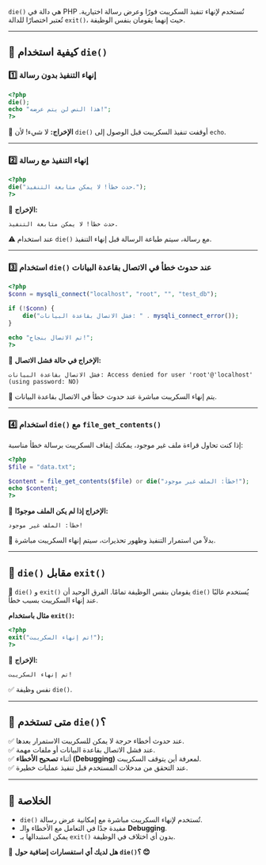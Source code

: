 `die()` هي دالة في PHP تُستخدم لإنهاء تنفيذ السكريبت فورًا وعرض رسالة اختيارية. تُعتبر اختصارًا للدالة `exit()`، حيث إنهما يقومان بنفس الوظيفة.

---

## **📌 كيفية استخدام `die()`**

### **1️⃣ إنهاء التنفيذ بدون رسالة**

```php
<?php
die();
echo "هذا النص لن يتم عرضه!";
?>
```

🔹 **الإخراج:** لا شيء! لأن `die()` أوقفت تنفيذ السكريبت قبل الوصول إلى `echo`.

---

### **2️⃣ إنهاء التنفيذ مع رسالة**

```php
<?php
die("حدث خطأ! لا يمكن متابعة التنفيذ.");
?>
```

🔹 **الإخراج:**

```
حدث خطأ! لا يمكن متابعة التنفيذ.
```

⚠️ عند استخدام `die()` مع رسالة، سيتم طباعة الرسالة قبل إنهاء التنفيذ.

---

### **3️⃣ استخدام `die()` عند حدوث خطأ في الاتصال بقاعدة البيانات**

```php
<?php
$conn = mysqli_connect("localhost", "root", "", "test_db");

if (!$conn) {
    die("فشل الاتصال بقاعدة البيانات: " . mysqli_connect_error());
}

echo "تم الاتصال بنجاح!";
?>
```

🔹 **الإخراج في حالة فشل الاتصال:**

```
فشل الاتصال بقاعدة البيانات: Access denied for user 'root'@'localhost' (using password: NO)
```

📌 يتم إنهاء السكريبت مباشرة عند حدوث خطأ في الاتصال بقاعدة البيانات.

---

### **4️⃣ استخدام `die()` مع `file_get_contents()`**

إذا كنت تحاول قراءة ملف غير موجود، يمكنك إيقاف السكريبت برسالة خطأ مناسبة:

```php
<?php
$file = "data.txt";

$content = file_get_contents($file) or die("خطأ: الملف غير موجود!");
echo $content;
?>
```

🔹 **الإخراج إذا لم يكن الملف موجودًا:**

```
خطأ: الملف غير موجود!
```

📌 بدلاً من استمرار التنفيذ وظهور تحذيرات، سيتم إنهاء السكريبت مباشرة.

---

## **📌 `die()` مقابل `exit()`**

🔸 `die()` و `exit()` يقومان بنفس الوظيفة تمامًا. الفرق الوحيد أن `die()` يُستخدم غالبًا عند إنهاء السكريبت بسبب خطأ.

**مثال باستخدام `exit()`:**

```php
<?php
exit("تم إنهاء السكريبت!");
?>
```

🔹 **الإخراج:**

```
تم إنهاء السكريبت!
```

✅ نفس وظيفة `die()`.

---

## **📌 متى تستخدم `die()`؟**

✅ عند حدوث أخطاء حرجة لا يمكن للسكريبت الاستمرار بعدها.  
✅ عند فشل الاتصال بقاعدة البيانات أو ملفات مهمة.  
✅ أثناء **تصحيح الأخطاء (Debugging)** لمعرفة أين يتوقف السكريبت.  
✅ عند التحقق من مدخلات المستخدم قبل تنفيذ عمليات خطيرة.

---

## **🎯 الخلاصة**

- `die()` تُستخدم لإنهاء السكريبت مباشرة مع إمكانية عرض رسالة.
- مفيدة جدًا في التعامل مع الأخطاء والـ **Debugging**.
- يمكن استبدالها بـ `exit()` بدون أي اختلاف في الوظيفة.

📌 **هل لديك أي استفسارات إضافية حول `die()`؟ 😊**